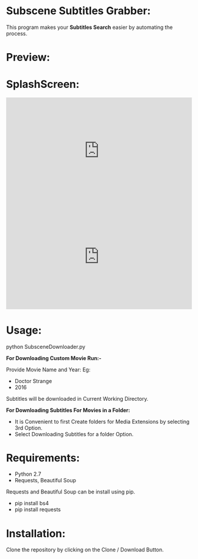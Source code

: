 # Subscene Subtitles Grabber:
This program makes your **Subtitles Search** easier by automating the process.

# Preview:
# SplashScreen:
<div style='position:relative;padding-bottom:57%'><iframe src='https://gfycat.com/ifr/BraveLikableHumpbackwhale' frameborder='0' scrolling='no' width='100%' height='100%' style='position:absolute;top:0;left:0;' allowfullscreen></iframe></div>

<div style='position:relative;padding-bottom:57%'><iframe src='https://gfycat.com/ifr/BraveLikableHumpbackwhale' frameborder='0' scrolling='no' width='100%' height='100%' style='position:absolute;top:0;left:0;' allowfullscreen></iframe></div>

# Usage:

python SubsceneDownloader.py

**For Downloading Custom Movie Run:-**

Provide Movie Name and Year:
Eg:
- Doctor Strange
- 2016

Subtitles will be downloaded in Current Working Directory.

**For Downloading Subtitles For Movies in a Folder:**

- It is Convenient to first Create folders for Media Extensions by selecting 3rd Option.
- Select Downloading Subtitles for a folder Option.

# Requirements:

- Python 2.7
- Requests, Beautiful Soup

Requests and Beautiful Soup can be install using pip.
- pip install bs4
- pip install requests

# Installation:

Clone the repository by clicking on the Clone / Download Button.
